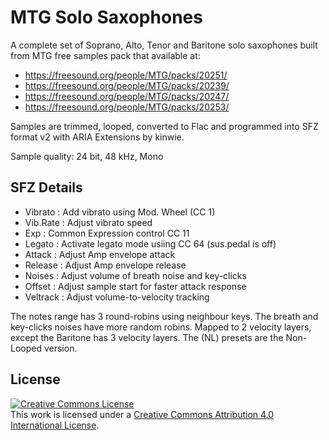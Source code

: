 # MTG Solo Saxophones

A complete set of Soprano, Alto, Tenor and Baritone solo saxophones built from
MTG free samples pack that available at:

- https://freesound.org/people/MTG/packs/20251/
- https://freesound.org/people/MTG/packs/20239/
- https://freesound.org/people/MTG/packs/20247/
- https://freesound.org/people/MTG/packs/20253/

Samples are trimmed, looped, converted to Flac and programmed into
SFZ format v2 with ARIA Extensions by kinwie.

Sample quality: 24 bit, 48 kHz, Mono

## SFZ Details

- Vibrato : Add vibrato using Mod. Wheel (CC 1)
- Vib.Rate : Adjust vibrato speed
- Exp : Common Expression control CC 11
- Legato : Activate legato mode usiing CC 64 (sus.pedal is off)
- Attack : Adjust Amp envelope attack
- Release : Adjust Amp envelope release
- Noises : Adjust volume of breath noise and key-clicks
- Offset : Adjust sample start for faster attack response
- Veltrack : Adjust volume-to-velocity tracking

The notes range has 3 round-robins using neighbour keys.
The breath and key-clicks noises have more random robins.
Mapped to 2 velocity layers, except the Baritone has 3 velocity layers.
The (NL) presets are the Non-Looped version.

## License

<a rel="license" href="http://creativecommons.org/licenses/by/4.0/">
<img alt="Creative Commons License" style="border-width:0"
src="https://i.creativecommons.org/l/by/4.0/88x31.png" /></a><br />
This work is licensed under a <a rel="license"
href="http://creativecommons.org/licenses/by/4.0/">
Creative Commons Attribution 4.0 International License</a>.
